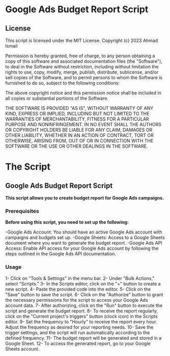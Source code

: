 #  Google Ads Budget Report Script
## License
This script is licensed under the MIT License.
Copyright (c) 2023 Ahmad Ismail

Permission is hereby granted, free of charge, to any person obtaining a copy
of this software and associated documentation files (the "Software"), to deal
in the Software without restriction, including without limitation the rights
to use, copy, modify, merge, publish, distribute, sublicense, and/or sell
copies of the Software, and to permit persons to whom the Software is
furnished to do so, subject to the following conditions:

The above copyright notice and this permission notice shall be included in all
copies or substantial portions of the Software.

THE SOFTWARE IS PROVIDED "AS IS", WITHOUT WARRANTY OF ANY KIND, EXPRESS OR
IMPLIED, INCLUDING BUT NOT LIMITED TO THE WARRANTIES OF MERCHANTABILITY,
FITNESS FOR A PARTICULAR PURPOSE AND NONINFRINGEMENT. IN NO EVENT SHALL THE
AUTHORS OR COPYRIGHT HOLDERS BE LIABLE FOR ANY CLAIM, DAMAGES OR OTHER
LIABILITY, WHETHER IN AN ACTION OF CONTRACT, TORT OR OTHERWISE, ARISING FROM,
OUT OF OR IN CONNECTION WITH THE SOFTWARE OR THE USE OR OTHER DEALINGS IN THE
SOFTWARE.

# The Script

## Google Ads Budget Report Script
**This script allows you to create budget report for Google Ads campaigns.**

### Prerequisites
**Before using this script, you need to set up the following:**

-Google Ads Account: You should have an active Google Ads account with campaigns and budgets set up.
-Google Sheets: Access to a Google Sheets document where you want to generate the budget report.
-Google Ads API Access: Enable API access for your Google Ads account by following the steps outlined in the Google Ads API documentation.

### Usage

1- Click on "Tools & Settings" in the menu bar.
2- Under "Bulk Actions," select "Scripts."
3- In the Scripts editor, click on the "+" button to create a new script.
4- Paste the provided code into the editor.
5- Click on the "Save" button to save the script.
6- Click on the "Authorize" button to grant the necessary permissions for the script to access your Google Ads account data.
7- After authorizing, click on the "Run" button to execute the script and generate the budget report.
8- To receive the report regularly, click on the "Current project's triggers" button (clock icon) in the Scripts editor.
9- Set the frequency to "Hourly" to receive the report every hour. Adjust the frequency as desired for your reporting needs.
10- Save the trigger settings, and the script will run automatically according to the defined frequency.
11- The budget report will be generated and stored in a Google Sheet.
12- To access the generated report, go to your Google Sheets account.